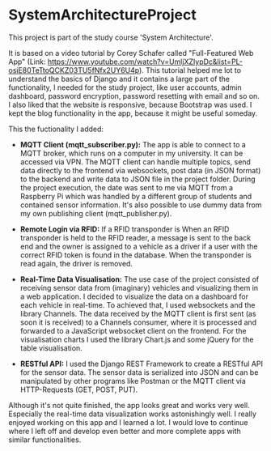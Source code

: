 # SystemArchitectureProject

This project is part of the study course 'System Architecture'. 

It is based on a video tutorial by Corey Schafer called "Full-Featured Web App" 
(Link: https://www.youtube.com/watch?v=UmljXZIypDc&list=PL-osiE80TeTtoQCKZ03TU5fNfx2UY6U4p).
This tutorial helped me lot to understand the basics of Django and it contains a large part of the functionality, 
I needed for the study project, like user accounts, admin dashboard, password 
encryption, password resetting with email and so on. I also liked that the website is responsive,
because Bootstrap was used. I kept the blog functionality in the app, because it might be useful someday. 

This the fuctionality I added:

  - <b>MQTT Client (mqtt_subscriber.py):</b> The app is able to connect to a MQTT broker, which runs on a computer in my 
  university. It can be accessed via VPN. The MQTT client can handle multiple topics, send data 
  directly to the frontend via websockets, post data (in JSON format) to the backend and write 
  data to JSON file in the project folder. During the project execution, the date was sent to me via MQTT from a 
  Raspberry Pi which was handled by a different group of students and contained sensor information. 
  It's also possible to use dummy data from my own publishing client (mqtt_publisher.py).
  
  - <b>Remote Login via RFID:</b> If a RFID transponder is When an RFID transponder is held to the RFID reader, a message 
  is sent to the back end and the owner is assigned to a vehicle as a driver if a user with the correct RFID token is 
  found in the database. When the transponder is read again, the driver is removed.

  - <b>Real-Time Data Visualisation:</b> The use case of the project consisted of receiving sensor data from (imaginary) 
  vehicles and visualizing them in a web application. I decided to visualize the data on a dashboard for each vehicle 
  in real-time. To achieved that, I used websockets and the library Channels. The data received by the MQTT client is 
  first sent (as soon it is received) to a Channels consumer, where it is processed and forwarded to a JavaScript websocket client on the 
  frontend. For the visualisation charts I used the library Chart.js and some jQuery for the table visualisation. 
  
  - <b>RESTful API:</b> I used the Django REST Framework to create a RESTful API for the sensor data. The sensor data is 
  serialized into JSON and can be manipulated by other programs like Postman or the MQTT client via HTTP-Requests (GET, POST, PUT).
  
Although it's not quite finished, the app looks great and works very well. Especially the real-time data visualization works 
astonishingly well. I really enjoyed working on this app and I learned a lot. I would love to continue where I left off and develop 
even better and more complete apps with similar functionalities.

